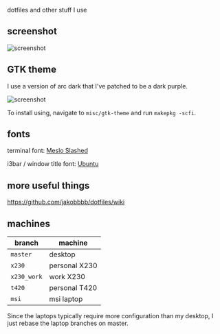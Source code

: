 dotfiles and other stuff I use

## screenshot
![screenshot](https://gist.githubusercontent.com/jakobbbb/59c7330f0bc29ebef697bb40e421349f/raw/neofetch.png)

## GTK theme

I use a version of arc dark that I've patched to be a dark purple.

![screenshot](https://gist.githubusercontent.com/jakobbbb/59c7330f0bc29ebef697bb40e421349f/raw/theme.png)

To install using, navigate to `misc/gtk-theme` and run
`makepkg -scfi`.

## fonts
terminal font: [Meslo Slashed](https://github.com/powerline/fonts/tree/master/Meslo%20Slashed)

i3bar / window title font: [Ubuntu](https://design.ubuntu.com/font/)

## more useful things
https://github.com/jakobbbb/dotfiles/wiki

## machines
| branch | machine |
|-|-|
| `master`| desktop |
| `x230` | personal X230 |
| `x230_work` | work X230 |
| `t420` | personal T420 |
| `msi` | msi laptop |

Since the laptops typically require more configuration than my desktop,
I just rebase the laptop branches on master.
